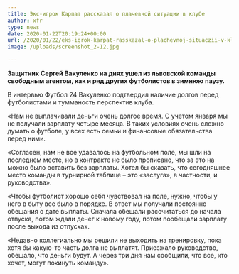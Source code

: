 ```yaml
---
title: Экс-игрок Карпат рассказал о плачевной ситуации в клубе
author: xfr
type: news
date: 2020-01-22T20:19:24+00:00
url: /2020/01/22/eks-igrok-karpat-rasskazal-o-plachevnoj-situaczii-v-klube/
image: /uploads/screenshot_2-12.jpg

---
```

**Защитник Сергей Вакуленко на днях ушел из львовской команды свободным агентом, как и ряд других футболистов в зимнюю паузу.**

В интервью Футбол 24 Вакуленко подтвердил наличие долгов перед футболистами и тумманость перспектив клуба.

«Нам не выплачивали деньги очень долгое время. С учетом января мы не получали зарплату четыре месяца. В таких условиях очень сложно думать о футболе, у всех есть семьи и финансовые обязательства перед ними.

«Согласен, нам не все удавалось на футбольном поле, мы шли на последнем месте, но в контракте не было прописано, что за это на можно было оставить без зарплаты. Хотел бы сказать, что сегодняшнее место команды в турнирной таблице – это «заслуга», в частности, и руководства».

«Чтобы футболист хорошо себя чувствовал на поле, нужно, чтобы у него в быту все было в порядке. В ответ мы получали постоянно обещания о дате выплаты. Сначала обещали рассчитаться до начала отпуска, потом ждали денег к новому году, потом пообещали зарплату после выхода из отпуска».

«Недавно коллегиально мы решили не выходить на тренировку, пока хотя бы какую-то часть долга не выплатят. Приезжало руководство, обещало, что деньги будут. А через три дня нам сообщили, что все, кто хочет, могут покинуть команду».